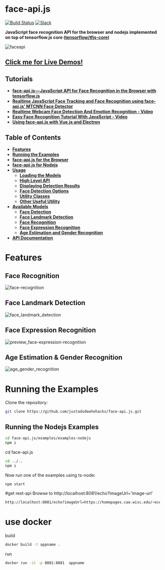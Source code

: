 # face-api.js

[![Build Status](https://travis-ci.org/justadudewhohacks/face-api.js.svg?branch=master)](https://travis-ci.org/justadudewhohacks/face-api.js)
[![Slack](https://slack.bri.im/badge.svg)](https://slack.bri.im)

**JavaScript face recognition API for the browser and nodejs implemented on top of tensorflow.js core ([tensorflow/tfjs-core](https://github.com/tensorflow/tfjs-core))**

![faceapi](https://user-images.githubusercontent.com/31125521/57224752-ad3dc080-700a-11e9-85b9-1357b9f9bca4.gif)

## **[Click me for Live Demos!](https://justadudewhohacks.github.io/face-api.js/)**

## Tutorials

* **[face-api.js — JavaScript API for Face Recognition in the Browser with tensorflow.js](https://itnext.io/face-api-js-javascript-api-for-face-recognition-in-the-browser-with-tensorflow-js-bcc2a6c4cf07)**
* **[Realtime JavaScript Face Tracking and Face Recognition using face-api.js’ MTCNN Face Detector](https://itnext.io/realtime-javascript-face-tracking-and-face-recognition-using-face-api-js-mtcnn-face-detector-d924dd8b5740)**
* **[Realtime Webcam Face Detection And Emotion Recognition - Video](https://youtu.be/CVClHLwv-4I)**
* **[Easy Face Recognition Tutorial With JavaScript - Video](https://youtu.be/AZ4PdALMqx0)**
* **[Using face-api.js with Vue.js and Electron](https://medium.com/@andreas.schallwig/do-not-laugh-a-simple-ai-powered-game-3e22ad0f8166)**

## Table of Contents

* **[Features](#features)**
* **[Running the Examples](#running-the-examples)**
* **[face-api.js for the Browser](#face-api.js-for-the-browser)**
* **[face-api.js for Nodejs](#face-api.js-for-nodejs)**
* **[Usage](#getting-started)**
  * **[Loading the Models](#getting-started-loading-models)**
  * **[High Level API](#getting-started-high-level-api)**
  * **[Displaying Detection Results](#getting-started-displaying-detection-results)**
  * **[Face Detection Options](#getting-started-face-detection-options)**
  * **[Utility Classes](#getting-started-utility-classes)**
  * **[Other Useful Utility](#other-useful-utility)**
* **[Available Models](#models)**
  * **[Face Detection](#models-face-detection)**
  * **[Face Landmark Detection](#models-face-landmark-detection)**
  * **[Face Recognition](#models-face-recognition)**
  * **[Face Expression Recognition](#models-face-expression-recognition)**
  * **[Age Estimation and Gender Recognition](#models-age-and-gender-recognition)**
* **[API Documentation](https://justadudewhohacks.github.io/face-api.js/docs/globals.html)**

# Features

## Face Recognition

![face-recognition](https://user-images.githubusercontent.com/31125521/57297377-bfcdfd80-70cf-11e9-8afa-2044cb167bff.gif)

## Face Landmark Detection

![face_landmark_detection](https://user-images.githubusercontent.com/31125521/57297731-b1ccac80-70d0-11e9-9bd7-59d77f180322.jpg)

## Face Expression Recognition

![preview_face-expression-recognition](https://user-images.githubusercontent.com/31125521/50575270-f501d080-0dfb-11e9-9676-8f419efdade4.png)

## Age Estimation & Gender Recognition

![age_gender_recognition](https://user-images.githubusercontent.com/31125521/57297736-b5603380-70d0-11e9-873d-8b6c7243eb64.jpg)

<a name="running-the-examples"></a>

# Running the Examples

Clone the repository:

``` bash
git clone https://github.com/justadudewhohacks/face-api.js.git
```
## Running the Nodejs Examples
``` bash
cd face-api.js/examples/examples-nodejs
npm i
```
cd face-api.js
``` bash
cd ../..
npm i
```
Now run one of the examples using ts-node:
``` bash
npm start
```

#get rest-api
Browse to http://localhost:8081/echo?imageUrl='image-url'

``` bash
http://localhost:8081/echo?imageUrl=https://homepages.cae.wisc.edu/~ece533/images/girl.png
```

# use docker
build
``` bash
docker build -t appname .
```

run
``` bash
docker run -it -p 8081:8081  appname
```
